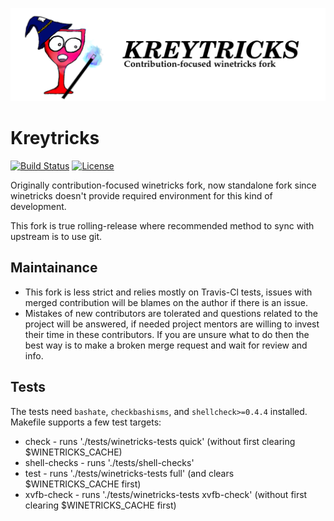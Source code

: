 ![kreytricks_header](/files/img/Kreytricks_header.png)

# Kreytricks
[![Build Status](https://travis-ci.org/kreytricks/kreytricks.svg?branch=master)](https://travis-ci.org/kreytricks/Kreytricks) [![License](http://img.shields.io/:license-lgpl-green.svg)](https://tldrlegal.com/license/gnu-lesser-general-public-license-v2.1-(lgpl-2.1))

Originally contribution-focused winetricks fork, now standalone fork since winetricks doesn't provide required environment for this kind of development.

This fork is true rolling-release where recommended method to sync with upstream is to use git.

## Maintainance
- This fork is less strict and relies mostly on Travis-Cl tests, issues with merged contribution will be blames on the author if there is an issue.
- Mistakes of new contributors are tolerated and questions related to the project will be answered, if needed project mentors are willing to invest their time in these contributors. If you are unsure what to do then the best way is to make a broken merge request and wait for review and info.

## Tests
The tests need `bashate`, `checkbashisms`, and `shellcheck>=0.4.4` installed.
Makefile supports a few test targets:

* check - runs './tests/winetricks-tests quick' (without first clearing $WINETRICKS_CACHE)
* shell-checks - runs './tests/shell-checks'
* test - runs './tests/winetricks-tests full' (and clears $WINETRICKS_CACHE first)
* xvfb-check - runs './tests/winetricks-tests xvfb-check' (without first clearing $WINETRICKS_CACHE first)
